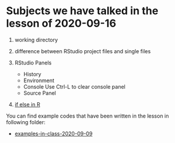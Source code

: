 # Subjects we have talked in the lesson of 2020-09-16

1. working directory

2. difference between RStudio project files and single files

3. RStudio Panels
	- History
	- Environment
	- Console
			Use Ctrl-L to clear console panel
	- Source Panel


4. [if else in R](https://www.datamentor.io/r-programming/if-else-statement/)



You can find example codes that have been written in the lesson in following folder:
 - [examples-in-class-2020-09-09](source-files-2020/r-course-jacobs-2020-09-09.zip)


